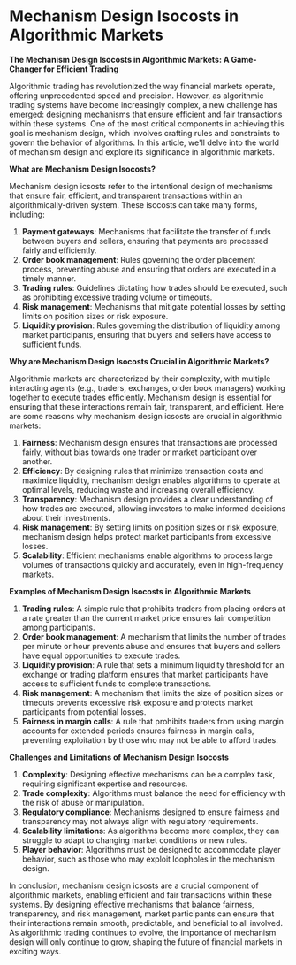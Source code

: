 # Mechanism Design Isocosts in Algorithmic Markets

**The Mechanism Design Isocosts in Algorithmic Markets: A Game-Changer for Efficient Trading**

Algorithmic trading has revolutionized the way financial markets operate, offering unprecedented speed and precision. However, as algorithmic trading systems have become increasingly complex, a new challenge has emerged: designing mechanisms that ensure efficient and fair transactions within these systems. One of the most critical components in achieving this goal is mechanism design, which involves crafting rules and constraints to govern the behavior of algorithms. In this article, we'll delve into the world of mechanism design and explore its significance in algorithmic markets.

**What are Mechanism Design Isocosts?**

Mechanism design icsosts refer to the intentional design of mechanisms that ensure fair, efficient, and transparent transactions within an algorithmically-driven system. These isocosts can take many forms, including:

1. **Payment gateways**: Mechanisms that facilitate the transfer of funds between buyers and sellers, ensuring that payments are processed fairly and efficiently.
2. **Order book management**: Rules governing the order placement process, preventing abuse and ensuring that orders are executed in a timely manner.
3. **Trading rules**: Guidelines dictating how trades should be executed, such as prohibiting excessive trading volume or timeouts.
4. **Risk management**: Mechanisms that mitigate potential losses by setting limits on position sizes or risk exposure.
5. **Liquidity provision**: Rules governing the distribution of liquidity among market participants, ensuring that buyers and sellers have access to sufficient funds.

**Why are Mechanism Design Isocosts Crucial in Algorithmic Markets?**

Algorithmic markets are characterized by their complexity, with multiple interacting agents (e.g., traders, exchanges, order book managers) working together to execute trades efficiently. Mechanism design is essential for ensuring that these interactions remain fair, transparent, and efficient. Here are some reasons why mechanism design icsosts are crucial in algorithmic markets:

1. **Fairness**: Mechanism design ensures that transactions are processed fairly, without bias towards one trader or market participant over another.
2. **Efficiency**: By designing rules that minimize transaction costs and maximize liquidity, mechanism design enables algorithms to operate at optimal levels, reducing waste and increasing overall efficiency.
3. **Transparency**: Mechanism design provides a clear understanding of how trades are executed, allowing investors to make informed decisions about their investments.
4. **Risk management**: By setting limits on position sizes or risk exposure, mechanism design helps protect market participants from excessive losses.
5. **Scalability**: Efficient mechanisms enable algorithms to process large volumes of transactions quickly and accurately, even in high-frequency markets.

**Examples of Mechanism Design Isocosts in Algorithmic Markets**

1. **Trading rules**: A simple rule that prohibits traders from placing orders at a rate greater than the current market price ensures fair competition among participants.
2. **Order book management**: A mechanism that limits the number of trades per minute or hour prevents abuse and ensures that buyers and sellers have equal opportunities to execute trades.
3. **Liquidity provision**: A rule that sets a minimum liquidity threshold for an exchange or trading platform ensures that market participants have access to sufficient funds to complete transactions.
4. **Risk management**: A mechanism that limits the size of position sizes or timeouts prevents excessive risk exposure and protects market participants from potential losses.
5. **Fairness in margin calls**: A rule that prohibits traders from using margin accounts for extended periods ensures fairness in margin calls, preventing exploitation by those who may not be able to afford trades.

**Challenges and Limitations of Mechanism Design Isocosts**

1. **Complexity**: Designing effective mechanisms can be a complex task, requiring significant expertise and resources.
2. **Trade complexity**: Algorithms must balance the need for efficiency with the risk of abuse or manipulation.
3. **Regulatory compliance**: Mechanisms designed to ensure fairness and transparency may not always align with regulatory requirements.
4. **Scalability limitations**: As algorithms become more complex, they can struggle to adapt to changing market conditions or new rules.
5. **Player behavior**: Algorithms must be designed to accommodate player behavior, such as those who may exploit loopholes in the mechanism design.

In conclusion, mechanism design icsosts are a crucial component of algorithmic markets, enabling efficient and fair transactions within these systems. By designing effective mechanisms that balance fairness, transparency, and risk management, market participants can ensure that their interactions remain smooth, predictable, and beneficial to all involved. As algorithmic trading continues to evolve, the importance of mechanism design will only continue to grow, shaping the future of financial markets in exciting ways.
